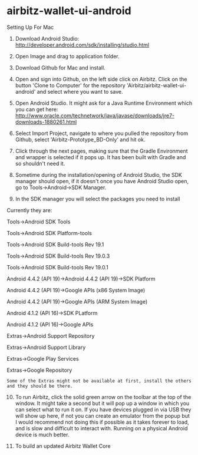 airbitz-wallet-ui-android
=========================
Setting Up For Mac

1. Download Android Studio: http://developer.android.com/sdk/installing/studio.html

2. Open Image and drag to application folder.

3. Download Github for Mac and install.

4. Open and sign into Github, on the left side click on Airbitz.  Click on the button 'Clone to Computer' for the repository
    'Airbitz/airbitz-wallet-ui-android' and select where you want to save.
    
5. Open Android Studio.  It might ask for a Java Runtime Environment which you can get here: 
      http://www.oracle.com/technetwork/java/javase/downloads/jre7-downloads-1880261.html
      
6. Select Import Project, navigate to where you pulled the repository from Github, select 'Airbitz-Prototype_BD-Only' and hit ok.

7. Click through the next pages, making sure that the Gradle Environment and wrapper is selected if it pops up. It has been
      built with Gradle and so shouldn't need it.

8. Sometime during the installation/opening of Android Studio, the SDK manager should open, if it doesn't once you have
      Android Studio open, go to Tools->Android->SDK Manager.
      
9. In the SDK manager you will select the packages you need to install
    
Currently they are: 

Tools->Android SDK Tools

Tools->Android SDK Platform-tools

Tools->Android SDK Build-tools Rev  19.1

Tools->Android SDK Build-tools Rev  19.0.3

Tools->Android SDK Build-tools Rev  19.0.1

Android 4.4.2 (API 19)->Android 4.4.2 (API 19)->SDK Platform

Android 4.4.2 (API 19)->Google APIs (x86 System Image)

Android 4.4.2 (API 19)->Google APIs (ARM System Image)

Android 4.1.2 (API 16)->SDK PLatform

Android 4.1.2 (API 16)->Google APIs

Extras->Android Support Repository

Extras->Android Support Library

Extras->Google Play Services

Extras->Google Repository
    
    Some of the Extras might not be available at first, install the others and they should be there.
    
10. To run Airbitz, click the solid green arrow on the toolbar at the top of the window. It might take a second but it
    will pop up a window in which you can select what to run it on.  If you have devices plugged in via USB they will show
    up here, if not you can create an emulator from the popup but I would recommend not doing this if possible as it takes
    forever to load, and is slow and difficult to interact with. Running on a physical Android device is much better.

11. To build an updated Airbitz Wallet Core
